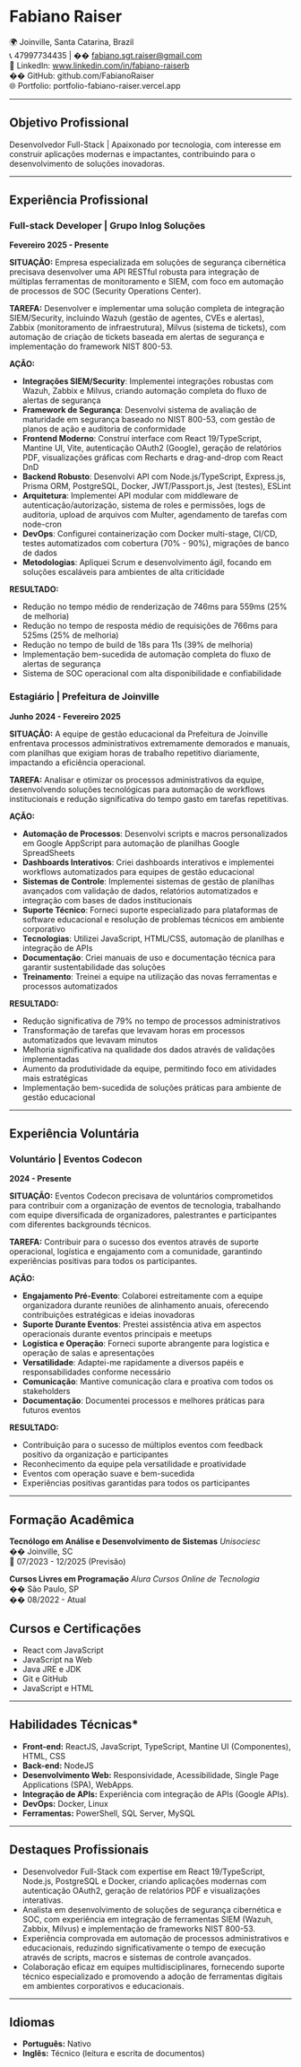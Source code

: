 # Fabiano Raiser

🌍 Joinville, Santa Catarina, Brazil </br>
📞 47997734435 | �� fabiano.sgt.raiser@gmail.com</br>
🔗 LinkedIn: www.linkedin.com/in/fabiano-raiserb</br>
�� GitHub: github.com/FabianoRaiser</br>
🌐 Portfolio: portfolio-fabiano-raiser.vercel.app</br>

---

## Objetivo Profissional

Desenvolvedor Full-Stack | Apaixonado por tecnologia, com interesse em construir aplicações modernas e impactantes, contribuindo para o desenvolvimento de soluções inovadoras.

---

## Experiência Profissional

### Full-stack Developer | Grupo Inlog Soluções
**Fevereiro 2025 - Presente**

**SITUAÇÃO:** Empresa especializada em soluções de segurança cibernética precisava desenvolver uma API RESTful robusta para integração de múltiplas ferramentas de monitoramento e SIEM, com foco em automação de processos de SOC (Security Operations Center).

**TAREFA:** Desenvolver e implementar uma solução completa de integração SIEM/Security, incluindo Wazuh (gestão de agentes, CVEs e alertas), Zabbix (monitoramento de infraestrutura), Milvus (sistema de tickets), com automação de criação de tickets baseada em alertas de segurança e implementação do framework NIST 800-53.

**AÇÃO:** 
- **Integrações SIEM/Security**: Implementei integrações robustas com Wazuh, Zabbix e Milvus, criando automação completa do fluxo de alertas de segurança
- **Framework de Segurança**: Desenvolvi sistema de avaliação de maturidade em segurança baseado no NIST 800-53, com gestão de planos de ação e auditoria de conformidade
- **Frontend Moderno**: Construí interface com React 19/TypeScript, Mantine UI, Vite, autenticação OAuth2 (Google), geração de relatórios PDF, visualizações gráficas com Recharts e drag-and-drop com React DnD
- **Backend Robusto**: Desenvolvi API com Node.js/TypeScript, Express.js, Prisma ORM, PostgreSQL, Docker, JWT/Passport.js, Jest (testes), ESLint
- **Arquitetura**: Implementei API modular com middleware de autenticação/autorização, sistema de roles e permissões, logs de auditoria, upload de arquivos com Multer, agendamento de tarefas com node-cron
- **DevOps**: Configurei containerização com Docker multi-stage, CI/CD, testes automatizados com cobertura (70% - 90%), migrações de banco de dados
- **Metodologias**: Apliquei Scrum e desenvolvimento ágil, focando em soluções escaláveis para ambientes de alta criticidade

**RESULTADO:** 
- Redução no tempo médio de renderização de 746ms para 559ms (25% de melhoria)
- Redução no tempo de resposta médio de requisições de 766ms para 525ms (25% de melhoria)
- Redução no tempo de build de 18s para 11s (39% de melhoria)
- Implementação bem-sucedida de automação completa do fluxo de alertas de segurança
- Sistema de SOC operacional com alta disponibilidade e confiabilidade

### Estagiário | Prefeitura de Joinville
**Junho 2024 - Fevereiro 2025**

**SITUAÇÃO:** A equipe de gestão educacional da Prefeitura de Joinville enfrentava processos administrativos extremamente demorados e manuais, com planilhas que exigiam horas de trabalho repetitivo diariamente, impactando a eficiência operacional.

**TAREFA:** Analisar e otimizar os processos administrativos da equipe, desenvolvendo soluções tecnológicas para automação de workflows institucionais e redução significativa do tempo gasto em tarefas repetitivas.

**AÇÃO:**
- **Automação de Processos**: Desenvolvi scripts e macros personalizados em Google AppScript para automação de planilhas Google SpreadSheets
- **Dashboards Interativos**: Criei dashboards interativos e implementei workflows automatizados para equipes de gestão educacional
- **Sistemas de Controle**: Implementei sistemas de gestão de planilhas avançados com validação de dados, relatórios automatizados e integração com bases de dados institucionais
- **Suporte Técnico**: Forneci suporte especializado para plataformas de software educacional e resolução de problemas técnicos em ambiente corporativo
- **Tecnologias**: Utilizei JavaScript, HTML/CSS, automação de planilhas e integração de APIs
- **Documentação**: Criei manuais de uso e documentação técnica para garantir sustentabilidade das soluções
- **Treinamento**: Treinei a equipe na utilização das novas ferramentas e processos automatizados

**RESULTADO:**
- Redução significativa de 79% no tempo de processos administrativos
- Transformação de tarefas que levavam horas em processos automatizados que levavam minutos
- Melhoria significativa na qualidade dos dados através de validações implementadas
- Aumento da produtividade da equipe, permitindo foco em atividades mais estratégicas
- Implementação bem-sucedida de soluções práticas para ambiente de gestão educacional

---

## Experiência Voluntária

### Voluntário | Eventos Codecon
**2024 - Presente**

**SITUAÇÃO:** Eventos Codecon precisava de voluntários comprometidos para contribuir com a organização de eventos de tecnologia, trabalhando com equipe diversificada de organizadores, palestrantes e participantes com diferentes backgrounds técnicos.

**TAREFA:** Contribuir para o sucesso dos eventos através de suporte operacional, logística e engajamento com a comunidade, garantindo experiências positivas para todos os participantes.

**AÇÃO:**
- **Engajamento Pré-Evento**: Colaborei estreitamente com a equipe organizadora durante reuniões de alinhamento anuais, oferecendo contribuições estratégicas e ideias inovadoras
- **Suporte Durante Eventos**: Prestei assistência ativa em aspectos operacionais durante eventos principais e meetups
- **Logística e Operação**: Forneci suporte abrangente para logística e operação de salas e apresentações
- **Versatilidade**: Adaptei-me rapidamente a diversos papéis e responsabilidades conforme necessário
- **Comunicação**: Mantive comunicação clara e proativa com todos os stakeholders
- **Documentação**: Documentei processos e melhores práticas para futuros eventos

**RESULTADO:**
- Contribuição para o sucesso de múltiplos eventos com feedback positivo da organização e participantes
- Reconhecimento da equipe pela versatilidade e proatividade
- Eventos com operação suave e bem-sucedida
- Experiências positivas garantidas para todos os participantes

---

## Formação Acadêmica

**Tecnólogo em Análise e Desenvolvimento de Sistemas** 
*Unisociesc*  
�� Joinville, SC  
📅 07/2023 - 12/2025 (Previsão)  

**Cursos Livres em Programação**
*Alura Cursos Online de Tecnologia*  
�� São Paulo, SP  
�� 08/2022 - Atual 

## Cursos e Certificações
- React com JavaScript
- JavaScript na Web
- Java JRE e JDK
- Git e GitHub
- JavaScript e HTML

---

## Habilidades Técnicas*
- **Front-end:** ReactJS, JavaScript, TypeScript, Mantine UI (Componentes), HTML, CSS
- **Back-end:** NodeJS
- **Desenvolvimento Web:** Responsividade, Acessibilidade, Single Page Applications (SPA), WebApps.
- **Integração de APIs:** Experiência com integração de APIs (Google APIs).
- **DevOps:** Docker, Linux
- **Ferramentas:** PowerShell, SQL Server, MySQL

---

## Destaques Profissionais
- Desenvolvedor Full-Stack com expertise em React 19/TypeScript, Node.js, PostgreSQL e Docker, criando aplicações modernas com autenticação OAuth2, geração de relatórios PDF e visualizações interativas.
- Analista em desenvolvimento de soluções de segurança cibernética e SOC, com experiência em integração de ferramentas SIEM (Wazuh, Zabbix, Milvus) e implementação de frameworks NIST 800-53.
- Experiência comprovada em automação de processos administrativos e educacionais, reduzindo significativamente o tempo de execução através de scripts, macros e sistemas de controle avançados.
- Colaboração eficaz em equipes multidisciplinares, fornecendo suporte técnico especializado e promovendo a adoção de ferramentas digitais em ambientes corporativos e educacionais.

---

## Idiomas
- **Português:** Nativo
- **Inglês:** Técnico (leitura e escrita de documentos)  